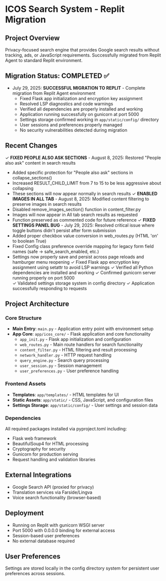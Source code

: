 # ICOS Search System - Replit Migration

## Project Overview
Privacy-focused search engine that provides Google search results without tracking, ads, or JavaScript requirements. Successfully migrated from Replit Agent to standard Replit environment.

## Migration Status: COMPLETED ✅
- July 29, 2025: **SUCCESSFUL MIGRATION TO REPLIT** - Complete migration from Replit Agent environment
  - Fixed Flask app initialization and encryption key assignment 
  - Resolved LSP diagnostics and code warnings
  - Verified all dependencies are properly installed and working
  - Application running successfully on gunicorn at port 5000
  - Settings storage confirmed working in `app/static/config/` directory
  - User sessions and preferences properly managed
  - No security vulnerabilities detected during migration

## Recent Changes
✓ **FIXED PEOPLE ALSO ASK SECTIONS** - August 8, 2025: Restored "People also ask" content in search results
  - Added specific protection for "People also ask" sections in collapse_sections()
  - Increased RESULT_CHILD_LIMIT from 7 to 15 to be less aggressive about collapsing
  - These sections will now appear normally in search results
✓ **ENABLED IMAGES IN ALL TAB** - August 8, 2025: Modified content filtering to preserve images in search results
  - Disabled remove_images_section() function in content_filter.py
  - Images will now appear in All tab search results as requested
  - Function preserved as commented code for future reference
✓ **FIXED SETTINGS PANEL BUG** - July 29, 2025: Resolved critical issue where toggle buttons didn't persist after form submission
  - Added proper checkbox value conversion in web_routes.py (HTML 'on' to boolean True)
  - Fixed Config class preference override mapping for legacy form field names (safe → safe_search_enabled, etc.)
  - Settings now properly save and persist across page reloads and hamburger menu reopening
✓ Fixed Flask app encryption key assignment using setattr to avoid LSP warnings
✓ Verified all Python dependencies are installed and working
✓ Confirmed gunicorn server running properly on port 5000  
✓ Validated settings storage system in config directory
✓ Application successfully responding to requests

## Project Architecture

### Core Structure
- **Main Entry**: `main.py` - Application entry point with environment setup
- **App Core**: `app/icos_core/` - Flask application and core functionality
  - `app_init.py` - Flask app initialization and configuration
  - `web_routes.py` - Main route handlers for search functionality
  - `content_filter.py` - HTML filtering and result processing
  - `network_handler.py` - HTTP request handling
  - `query_engine.py` - Search query processing
  - `user_session.py` - Session management
  - `user_preferences.py` - User preference handling

### Frontend Assets  
- **Templates**: `app/templates/` - HTML templates for UI
- **Static Assets**: `app/static/` - CSS, JavaScript, and configuration files
- **Settings Storage**: `app/static/config/` - User settings and session data

### Dependencies
All required packages installed via pyproject.toml including:
- Flask web framework
- BeautifulSoup4 for HTML processing  
- Cryptography for security
- Gunicorn for production serving
- Request handling and validation libraries

## External Integrations
- Google Search API (proxied for privacy)
- Translation services via Farside/Lingva
- Voice search functionality (browser-based)

## Deployment
- Running on Replit with gunicorn WSGI server
- Port 5000 with 0.0.0.0 binding for external access
- Session-based user preferences
- No external database required

## User Preferences
Settings are stored locally in the config directory system for persistent user preferences across sessions.